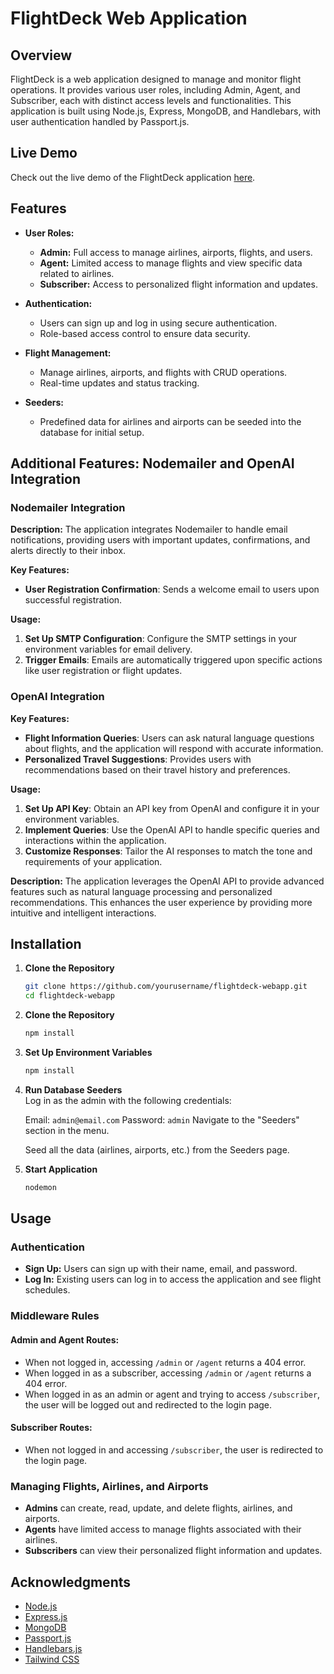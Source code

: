 # FlightDeck Web Application

## Overview

FlightDeck is a web application designed to manage and monitor flight operations. It provides various user roles, including Admin, Agent, and Subscriber, each with distinct access levels and functionalities. This application is built using Node.js, Express, MongoDB, and Handlebars, with user authentication handled by Passport.js.

## Live Demo

Check out the live demo of the FlightDeck application [here](https://flightdeck-web-app.azurewebsites.net).

## Features
- **User Roles:** 
  - **Admin:** Full access to manage airlines, airports, flights, and users.
  - **Agent:** Limited access to manage flights and view specific data related to airlines.
  - **Subscriber:** Access to personalized flight information and updates.

- **Authentication:** 
  - Users can sign up and log in using secure authentication.
  - Role-based access control to ensure data security.

- **Flight Management:**
  - Manage airlines, airports, and flights with CRUD operations.
  - Real-time updates and status tracking.

- **Seeders:**
  - Predefined data for airlines and airports can be seeded into the database for initial setup.

## Additional Features: Nodemailer and OpenAI Integration

### Nodemailer Integration

**Description:**
The application integrates Nodemailer to handle email notifications, providing users with important updates, confirmations, and alerts directly to their inbox.

**Key Features:**
- **User Registration Confirmation**: Sends a welcome email to users upon successful registration.

**Usage:**
1. **Set Up SMTP Configuration**: Configure the SMTP settings in your environment variables for email delivery.
2. **Trigger Emails**: Emails are automatically triggered upon specific actions like user registration or flight updates.

### OpenAI Integration

**Key Features:**
- **Flight Information Queries**: Users can ask natural language questions about flights, and the application will respond with accurate information.
- **Personalized Travel Suggestions**: Provides users with recommendations based on their travel history and preferences.

**Usage:**
1. **Set Up API Key**: Obtain an API key from OpenAI and configure it in your environment variables.
2. **Implement Queries**: Use the OpenAI API to handle specific queries and interactions within the application.
3. **Customize Responses**: Tailor the AI responses to match the tone and requirements of your application.

**Description:**
The application leverages the OpenAI API to provide advanced features such as natural language processing and personalized recommendations. This enhances the user experience by providing more intuitive and intelligent interactions.

## Installation
1. **Clone the Repository**		
   ```bash
   git clone https://github.com/yourusername/flightdeck-webapp.git
   cd flightdeck-webapp		

2. **Clone the Repository**		
   ```bash
   npm install		

3. **Set Up Environment Variables**		
   ```bash
   npm install		

4. **Run Database Seeders**		
	Log in as the admin with the following credentials:

	Email: `admin@email.com`
	Password: `admin`
	Navigate to the "Seeders" section in the menu.

	Seed all the data (airlines, airports, etc.) from the Seeders page.

5. **Start Application**		
   ```bash
   nodemon

## Usage

### Authentication

- **Sign Up:** Users can sign up with their name, email, and password.
- **Log In:** Existing users can log in to access the application and see flight schedules.

### Middleware Rules

#### Admin and Agent Routes:

- When not logged in, accessing `/admin` or `/agent` returns a 404 error.
- When logged in as a subscriber, accessing `/admin` or `/agent` returns a 404 error.
- When logged in as an admin or agent and trying to access `/subscriber`, the user will be logged out and redirected to the login page.

#### Subscriber Routes:

- When not logged in and accessing `/subscriber`, the user is redirected to the login page.

### Managing Flights, Airlines, and Airports

- **Admins** can create, read, update, and delete flights, airlines, and airports.
- **Agents** have limited access to manage flights associated with their airlines.
- **Subscribers** can view their personalized flight information and updates.

## Acknowledgments

- [Node.js](https://nodejs.org/)
- [Express.js](https://expressjs.com/)
- [MongoDB](https://www.mongodb.com/)
- [Passport.js](http://www.passportjs.org/)
- [Handlebars.js](https://handlebarsjs.com/)
- [Tailwind CSS](https://tailwindcss.com/)
